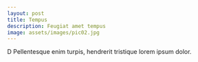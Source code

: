 ```yaml
---
layout: post
title: Tempus
description: Feugiat amet tempus
image: assets/images/pic02.jpg
---
```


D
Pellentesque enim turpis, hendrerit tristique lorem ipsum dolor.
